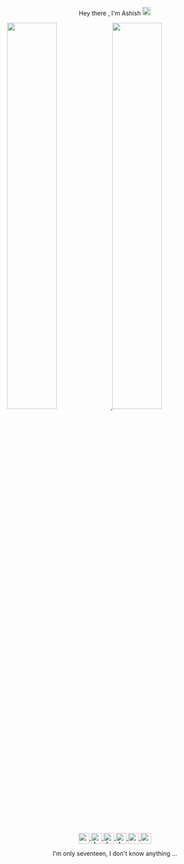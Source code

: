 <p align = "center" >  Hey there , I'm Ashish
  <img src = "https://github.com/piyushP7pravin/piyushP7pravin/blob/master/Hi.gif" width ="20px" height ="20px"/>
 </p>

<div>
  <p>
    <a href="https://profile-summary-for-github.com/user/ashish-3916">
 
  <img  src="https://github-readme-stats.vercel.app/api?username=ashish-3916&show_icons=true&hide_border=true&theme=dark&show_icons=true&line_height=27&count_private=true&include_all_commits=true" width="48%" >
<img  src="https://github-readme-streak-stats.herokuapp.com/?user=ashish-3916&theme=dark&hide_border=true" width="48%">
</p>
  </div>

<!--
<p align="left"> <img src="https://komarev.com/ghpvc/?username=ashish-3916&label=Views&color=blue&style=plastic" alt="ashish" /> </p>

![Github stats](https://github-readme-stats.vercel.app/api?username=ashish-3916)
-->
 <div>
<p align = "center">    
<a href="https://open.spotify.com/user/vtefw05i2dhqbr8fiy1k91jrg?si=1VY2Ti6WRd2zqxLWUAn7VQ&utm_source=copy-link">
  <img align="center" alt="ashish's Spotify" width="25px" src="https://th.bing.com/th/id/OIP.8OD8Xw6kxFiY-ufpvnFRIgHaFj?w=196&h=180&c=7&r=0&o=5&dpr=1.25&pid=1.7" />
</a>
<a href="http://linkedin.com/in/ashish-dangi">
  <img align="center" alt="Ashish's Linkedin" width="25px"  src="https://github.com/piyushP7pravin/piyushP7pravin/blob/master/Linkedin.svg" />
</a>
<a href="https://leetcode.com/ashu_3916/">
  <img align="center" alt="Ashish's Leetcode" width="25px" src="https://th.bing.com/th/id/OIP.160F6WVOdGkaQitbT3A5dAHaHa?w=150&h=180&c=7&r=0&o=5&dpr=1.25&pid=1.7" />
</a>
<a href="https://codechef.com/users/loser_3916">
  <img align="center" alt="Ashish's CodeChef" width="25px" src="https://th.bing.com/th/id/OIP.icYKWrdBXl5PQmOQxw7NXwHaHa?w=178&h=180&c=7&r=0&o=5&dpr=1.25&pid=1.7" />
 <!--
<a href="https://codeforces.com/profile/ashu_3916">
  <img align="center" alt="Ashish's CodeForces" width="25px" 
       src="https://cdn.iconscout.com/icon/free/png-128/code-forces-3521352-2944796.png" />

 <a href="https://github.com/ashish-3916">
  <img align="center" alt="ashish's Github" width="25px" src="https://www.bing.com/th?id=AMMS_10dfe5f19c48204f846d5a13a999c47f&w=110&h=110&c=7&rs=1&qlt=95&pcl=f9f9f9&o=6&cdv=1&dpr=1.25&pid=16.1" />
</a> -->
<a href="https://instagram.com/ashu_3916/">
  <img align="center" alt="ashish's Instagram" width="25px" src="https://github.com/piyushP7pravin/piyushP7pravin/blob/master/Instagram.svg" />
</a>
  
  <a href="https://www.youtube.com/channel/UCKPocFV7pjxmOqtGqZ2pNug">
  <img align="center" alt="ashish's Instagram" width="25px" src="https://th.bing.com/th/id/OIP.78P-lgzkaGvwCFG3hVMVLgHaHa?w=198&h=198&c=7&r=0&o=5&dpr=1.12&pid=1.7" />
</a>

  </div>
  <div>
</p>
<p align ="center">
I'm only seventeen, I don't know anything ...
</p>
  </div>
<!--

https://cdn.jsdelivr.net/npm/simple-icons@v3/icons/instagram.svg



<br>
- 🌱 I’m currently learning BackEnd Web Development <br>
- 👯 I’m looking to collaborate on Projects <br>
- 💬 Ask me about Data Structures And Algorithms <br>
-->

